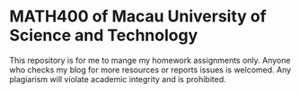 # MATH400 of Macau University of Science and Technology

This repository is for me to mange my homework assignments only. Anyone who checks my blog for more resources or reports issues is welcomed. Any plagiarism will violate academic integrity and is prohibited.
